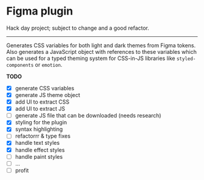 # Figma plugin

Hack day project; subject to change and a good refactor.

---

Generates CSS variables for both light and dark themes from Figma tokens.
Also generates a JavaScript object with references to these variables which can
be used for a typed theming system for CSS-in-JS libraries like
`styled-components` or `emotion`.

**TODO**

- [x] generate CSS variables
- [x] generate JS theme object
- [x] add UI to extract CSS
- [x] add UI to extract JS
- [ ] generate JS file that can be downloaded (needs research)
- [x] styling for the plugin
- [x] syntax highlighting
- [ ] refactorrr & type fixes
- [x] handle text styles
- [x] handle effect styles
- [ ] handle paint styles
- [ ] ...
- [ ] profit
